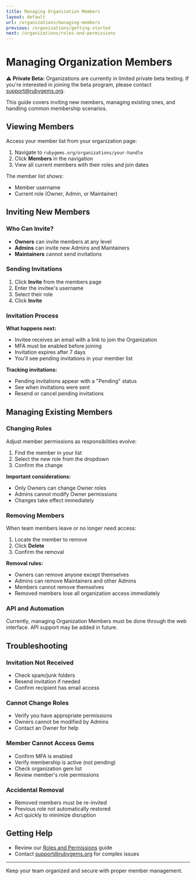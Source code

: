 ```yaml
---
title: Managing Organization Members
layout: default
url: /organizations/managing-members
previous: /organizations/getting-started
next: /organizations/roles-and-permissions
---
```


# Managing Organization Members

<div class="beta-banner">
  <span class="beta-banner__icon">⚠️</span>
  <strong class="beta-banner__title">Private Beta:</strong>
  <span class="beta-banner__text">Organizations are currently in limited private beta testing. If you're interested in joining the beta program, please contact <a href="mailto:support@rubygems.org">support@rubygems.org</a>.</span>
</div>

This guide covers inviting new members, managing existing ones, and handling common membership scenarios.

## Viewing Members

Access your member list from your organization page:

1. Navigate to `rubygems.org/organizations/your-handle`
2. Click **Members** in the navigation
3. View all current members with their roles and join dates

The member list shows:
- Member username
- Current role (Owner, Admin, or Maintainer)

## Inviting New Members

### Who Can Invite?
- **Owners** can invite members at any level
- **Admins** can invite new Admins and Maintainers
- **Maintainers** cannot send invitations

### Sending Invitations

1. Click **Invite** from the members page
2. Enter the invitee's username
3. Select their role
5. Click **Invite**

### Invitation Process

**What happens next:**
- Invitee receives an email with a link to join the Organization
- MFA must be enabled before joining
- Invitation expires after 7 days
- You'll see pending invitations in your member list

**Tracking invitations:**
- Pending invitations appear with a "Pending" status
- See when invitations were sent
- Resend or cancel pending invitations

## Managing Existing Members

### Changing Roles

Adjust member permissions as responsibilities evolve:

1. Find the member in your list
3. Select the new role from the dropdown
4. Confirm the change

**Important considerations:**
- Only Owners can change Owner roles
- Admins cannot modify Owner permissions
- Changes take effect immediately

### Removing Members

When team members leave or no longer need access:

1. Locate the member to remove
2. Click **Delete**
3. Confirm the removal

**Removal rules:**
- Owners can remove anyone except themselves
- Admins can remove Maintainers and other Admins
- Members cannot remove themselves
- Removed members lose all organization access immediately

### API and Automation

Currently, managing Organization Members must be done through the web interface. API support may be added in future.

## Troubleshooting

### Invitation Not Received
- Check spam/junk folders
- Resend invitation if needed
- Confirm recipient has email access

### Cannot Change Roles
- Verify you have appropriate permissions
- Owners cannot be modified by Admins
- Contact an Owner for help

### Member Cannot Access Gems
- Confirm MFA is enabled
- Verify membership is active (not pending)
- Check organization gem list
- Review member's role permissions

### Accidental Removal
- Removed members must be re-invited
- Previous role not automatically restored
- Act quickly to minimize disruption

## Getting Help

- Review our [Roles and Permissions](/organizations/roles-and-permissions) guide
- Contact [support@rubygems.org](mailto:support@rubygems.org) for complex issues

---

Keep your team organized and secure with proper member management.

